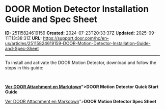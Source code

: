 # DOOR Motion Detector Installation Guide and Spec Sheet

**ID:** 25115824619159
**Created:** 2024-07-23T20:33:37Z
**Updated:** 2025-09-11T13:38:31Z
**URL:** https://support.door.com/hc/en-us/articles/25115824619159-DOOR-Motion-Detector-Installation-Guide-and-Spec-Sheet

---

<p>To install and activate the DOOR Motion Detector, download and follow the steps in this guide:</p>
<p> </p>
<p><span class="wysiwyg-underline"><strong><a href="https://support.door.com/hc/article_attachments/25115800185879

> 📄 **Contenido extraído:** [Ver DOOR Attachment en Markdown](./25115800185879_DOOR_Attachment_extracted.md)">DOOR Motion Detector Quick Start Guide</a></strong></span></p>
<p><a href="https://support.door.com/hc/article_attachments/34865558767127

> 📄 **Contenido extraído:** [Ver DOOR Attachment en Markdown](./34865558767127_DOOR_Attachment_extracted.md)"><span class="wysiwyg-underline"><strong>DOOR Motion Detector Spec Sheet</strong></span></a></p>
